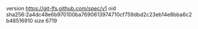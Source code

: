 version https://git-lfs.github.com/spec/v1
oid sha256:2a4dc48e6b970100ba7690613974710cf759dbd2c23eb14e8bba6c2b48516910
size 6719
